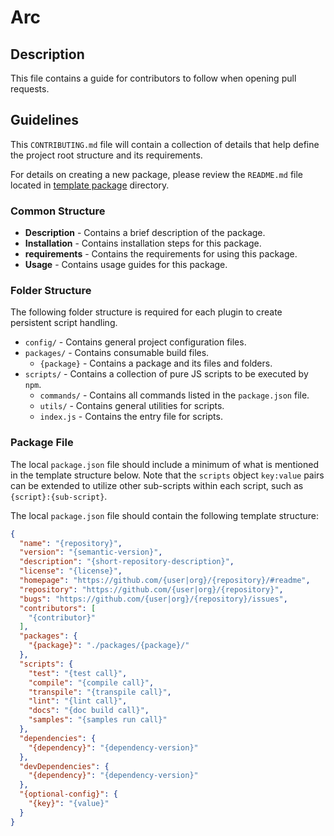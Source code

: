 # Arc

## Description

This file contains a guide for contributors to follow when opening pull requests.

## Guidelines

This `CONTRIBUTING.md` file will contain a collection of details that help define the project root structure and its requirements.

For details on creating a new package, please review the `README.md` file located in [template package](package/template) directory.

### Common Structure

- **Description** - Contains a brief description of the package.
- **Installation** - Contains installation steps for this package.
- **requirements** - Contains the requirements for using this package.
- **Usage** - Contains usage guides for this package.

### Folder Structure

The following folder structure is required for each plugin to create persistent script handling.

- `config/` - Contains general project configuration files.
- `packages/` - Contains consumable build files.
  - `{package}` - Contains a package and its files and folders.
- `scripts/` - Contains a collection of pure JS scripts to be executed by `npm`.
  - `commands/` - Contains all commands listed in the `package.json` file.
  - `utils/` - Contains general utilities for scripts.
  - `index.js` - Contains the entry file for scripts.

### Package File

The local `package.json` file should include a minimum of what is mentioned in the template structure below. Note that the `scripts` object `key:value` pairs can be extended to utilize other sub-scripts within each script, such as `{script}:{sub-script}`.

The local `package.json` file should contain the following template structure:

```json
{
  "name": "{repository}",
  "version": "{semantic-version}",
  "description": "{short-repository-description}",
  "license": "{license}",
  "homepage": "https://github.com/{user|org}/{repository}/#readme",
  "repository": "https://github.com/{user|org}/{repository}",
  "bugs": "https://github.com/{user|org}/{repository}/issues",
  "contributors": [
    "{contributor}"
  ],
  "packages": {
    "{package}": "./packages/{package}/"
  },
  "scripts": {
    "test": "{test call}",
    "compile": "{compile call}",
    "transpile": "{transpile call}",
    "lint": "{lint call}",
    "docs": "{doc build call}",
    "samples": "{samples run call}"
  },
  "dependencies": {
    "{dependency}": "{dependency-version}"
  },
  "devDependencies": {
    "{dependency}": "{dependency-version}"
  },
  "{optional-config}": {
    "{key}": "{value}"
  }
}
```
